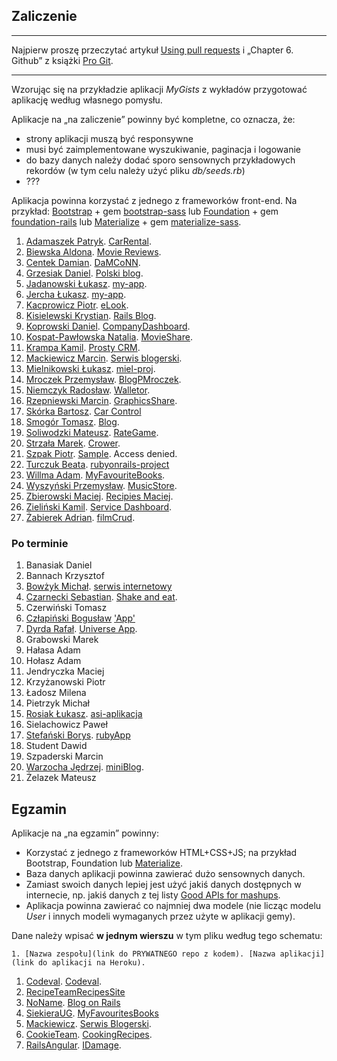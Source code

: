 ## Zaliczenie

----

Najpierw proszę przeczytać artykuł [Using pull requests](https://help.github.com/articles/using-pull-requests/)
i „Chapter 6. Github” z książki [Pro Git](http://git-scm.com/book/en/v2).

----

Wzorując się na przykładzie aplikacji *MyGists* z wykładów
przygotować aplikację według własnego pomysłu.

Aplikacje na „na zaliczenie” powinny być kompletne, co oznacza, że:

* strony aplikacji muszą być responsywne
* musi być zaimplementowane wyszukiwanie, paginacja i logowanie
* do bazy danych należy dodać sporo sensownych przykładowych rekordów
  (w tym celu należy użyć pliku *db/seeds.rb*)
* ???

Aplikacja powinna korzystać z jednego z frameworków front-end.
Na przykład:
[Bootstrap](http://getbootstrap.com/) + gem
[bootstrap-sass](https://github.com/twbs/bootstrap-sass)
lub
[Foundation](http://foundation.zurb.com/) + gem
[foundation-rails](https://github.com/zurb/foundation-rails)
lub
[Materialize](http://materializecss.com/) + gem
[materialize-sass](https://github.com/mkhairi/materialize-sass).

<!--
Dane należy wpisać poniżej, **w jednym wierszu**, w tym pliku, według tego schematu:

```console
1. [Nazwisko Imię](link do aplikacji na Heroku). [Nazwa aplikacji](link do repo z kodem).
```
-->

1. [Adamaszek Patryk](http://whispering-everglades-9148.herokuapp.com/). [CarRental](https://github.com/padamaszek/ASI).
1. [Biewska Aldona](https://moviemy.herokuapp.com/). [Movie Reviews](https://github.com/abie115/movie_reviews).
1. [Centek Damian](https://calm-tundra-1918.herokuapp.com/). [DaMCoNN](https://github.com/DragonDC/DaMCoNN.git).
1. [Grzesiak Daniel](https://polski-blog.herokuapp.com/). [Polski blog](https://github.com/dgrzesiak/Ruby_on_rails/).
1. [Jadanowski Łukasz](https://murmuring-reef-4822.herokuapp.com). [my-app](https://github.com/ljadanowski/Architekura-serwis-w-internetowych).
1. [Jercha Łukasz](https://cookierecipe.herokuapp.com). [my-app](https://github.com/ljercha/rails).
1. [Kacprowicz Piotr](https://asi-pkacprowicz.herokuapp.com/). [eLook](https://github.com/Undauted/architektura_serwisow_internetowych).
1. [Kisielewski Krystian](https://my-blog-on-rails.herokuapp.com/). [Rails Blog](https://bitbucket.org/kkug/rails_blog).
1. [Koprowski Daniel](https://evening-stream-3082.herokuapp.com/). [CompanyDashboard](https://bitbucket.org/KOP3R/companydashboard).
1. [Kospat-Pawłowska Natalia](https://dry-coast-8535.herokuapp.com/). [MovieShare](https://github.com/nkopa/MovieShare_projArch).
1. [Krampa Kamil](https://salty-brook-9086.herokuapp.com/). [Prosty CRM](https://github.com/kkrampa/prosty-crm).
1. [Mackiewicz Marcin](https://glacial-falls-8952.herokuapp.com/). [Serwis blogerski](https://github.com/MaranX/ArchSerwInterZaliczenie).
1. [Mielnikowski Łukasz](https://my-asiprojekt.herokuapp.com). [miel-proj](https://github.com/Whetold/ASI).
1. [Mroczek Przemysław](https://blogpmroczek.herokuapp.com/). [BlogPMroczek](https://github.com/pmroczek/RubyOnRails).
1. [Niemczyk Radosław](https://walletor.herokuapp.com/). [Walletor](https://github.com/Nemeczek/Asi).
1. [Rzepniewski Marcin](https://graphics-ror-application.herokuapp.com/). [GraphicsShare](https://bitbucket.org/mrzepniewski/graphicsror/).
1. [Skórka Bartosz](https://sleepy-crag-4339.herokuapp.com). [Car Control](https://github.com/bskorka/my_project)
1. [Smogór Tomasz](https://ror-apka-blog.herokuapp.com/). [Blog](https://bitbucket.org/tsmogor/rorblogapp).
1. [Soliwodzki Mateusz](https://lit-crag-2911.herokuapp.com/). [RateGame](https://bitbucket.org/adelanteDev/railsonruby_asi/src).
1. [Strzała Marek](https://asi215563.herokuapp.com/). [Crower](https://github.com/MarekAG/asi215563).
1. [Szpak Piotr](https://sleepy-meadow-7480.herokuapp.com/). [Sample](https://bitbucket.org/piotrszpak/sample_app/src). Access denied.
1. [Turczuk Beata](https://fathomless-dusk-9010.herokuapp.com). [rubyonrails-project](https://github.com/bturczuk/rubyonrails-project)
1. [Willma Adam](https://polar-taiga-3811.herokuapp.com/). [MyFavouriteBooks](https://bitbucket.org/AdamWillma/book-crud).
1. [Wyszyński Przemysław](https://musicstorepw.herokuapp.com). [MusicStore](https://github.com/pwyszynski/RailsMusicStore).
1. [Zbierowski Maciej](https://recipiesmaciej.herokuapp.com/). [Recipies Maciej](https://bitbucket.org/MaciejZbierowski/recipies).
1. [Zieliński Kamil](https://asi-rails-i.herokuapp.com/). [Service Dashboard](https://bitbucket.org/Ziela/asi_i_dashboard/src/master/).
1. [Żabierek Adrian](https://damp-waters-1973.herokuapp.com/welcome/index). [filmCrud](https://bitbucket.org/Azabierek/asi).


### Po terminie

1. Banasiak Daniel
1. Bannach Krzysztof
1. [Bowżyk Michał](https://bitbucket.org/PotworZlyBardzo/rails-app). [serwis internetowy](http://pacific-ravine-8786.herokuapp.com/)
1. [Czarnecki Sebastian](https://github.com/sebcza/shake-and-eat). [Shake and eat](http://sebczait.cloudapp.net:3000).
1. Czerwiński Tomasz
1. [Człapiński Bogusław](https://bitbucket.org/bczlapinski/app) ['App'](http://hidden-sierra-3609.herokuapp.com/)
1. [Dyrda Rafał](https://obscure-ocean-9014.herokuapp.com/). [Universe App](https://github.com/rdyrda/universeapp).
1. Grabowski Marek
1. Hałasa Adam
1. Hołasz Adam
1. Jendryczka Maciej
1. Krzyżanowski Piotr
1. Ładosz Milena
1. Pietrzyk Michał
1. [Rosiak Łukasz](https://asi-aplikacja.herokuapp.com/). [asi-aplikacja](https://bitbucket.org/Lrosiak/asi-ruby-application)
1. Sielachowicz Paweł
1. [Stefański Borys](https://cryptic-river-3851.herokuapp.com/). [rubyApp](https://github.com/boriasz/ruby)
1. Student Dawid
1. Szpaderski Marcin
1. [Warzocha Jędrzej](https://fathomless-beyond-2847.herokuapp.com/). [miniBlog](https://bitbucket.org/jwarzocha/miniblog/src).
1. Żelazek Mateusz


## Egzamin

Aplikacje na „na egzamin” powinny:

* Korzystać z jednego z frameworków HTML+CSS+JS; na przykład Bootstrap,
  Foundation lub [Materialize](http://materializecss.com/).
* Baza danych aplikacji powinna zawierać dużo sensownych danych.
* Zamiast swoich danych lepiej jest użyć jakiś danych dostępnych
  w internecie, np. jakiś danych z tej listy
  [Good APIs for mashups](https://gist.github.com/afeld/4952991). 
* Aplikacja powinna zawierać co najmniej dwa modele
  (nie licząc modelu *User* i innych modeli wymaganych przez użyte w aplikacji gemy).

Dane należy wpisać **w jednym wierszu** w tym pliku według tego schematu:

```console
1. [Nazwa zespołu](link do PRYWATNEGO repo z kodem). [Nazwa aplikacji](link do aplikacji na Heroku).
```

1. [Codeval](https://bitbucket.org/ljadanowski/codeval/src/9a7f5bcf4433?at=master). [Codeval](http://codeval.pl/).
1. [RecipeTeam](https://bitbucket.org/MaciejZbierowski/examapp)[RecipesSite](https://exam-app-recipies-maciej.herokuapp.com)
1. [NoName](https://bitbucket.org/kkug/rails_blog). [Blog on Rails](https://my-blog-on-rails.herokuapp.com/)
1. [SiekieraUG](https://bitbucket.org/AdamWillma/asi-siekiera-ug). [MyFavouritesBooks](https://arcane-hollows-8419.herokuapp.com)
1. [Mackiewicz](https://github.com/MaranX/ArchSerwInterEgzamin). [Serwis Blogerski](https://protected-hamlet-1750.herokuapp.com/).
1. [CookieTeam](https://github.com/ljercha/rails). [CookingRecipes](https://nameless-citadel-7345.herokuapp.com/).
1. [RailsAngular](https://github.com/laikkk/IDamage). [IDamage](https://railsangular.herokuapp.com/).

